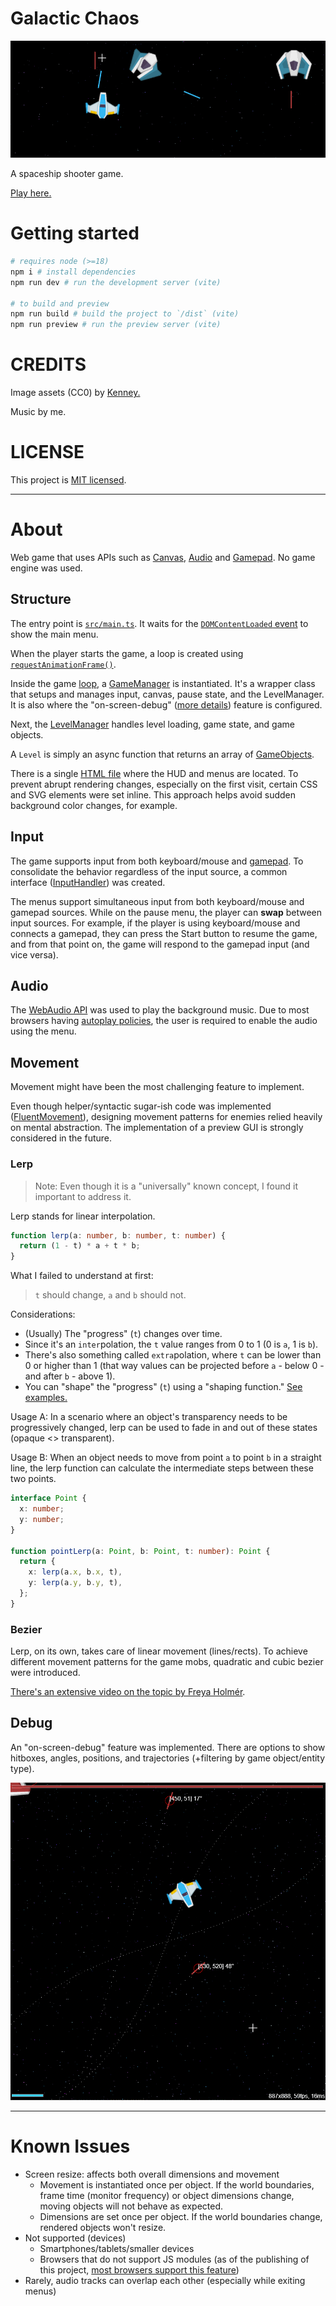 # Galactic Chaos

!["banner"](./banner.gif "banner")

A spaceship shooter game. 

[Play here.](https://galactic-chaos.netlify.app)

# Getting started

```bash
# requires node (>=18)
npm i # install dependencies
npm run dev # run the development server (vite)

# to build and preview
npm run build # build the project to `/dist` (vite)
npm run preview # run the preview server (vite)
```

# CREDITS

Image assets (CC0) by [Kenney.](https://www.kenney.nl/)

Music by me.

# LICENSE

This project is [MIT licensed](../LICENSE).

---

# About

Web game that uses APIs such as [Canvas](https://developer.mozilla.org/en-US/docs/Web/API/CanvasRenderingContext2D), [Audio](https://developer.mozilla.org/en-US/docs/Web/API/Web_Audio_API) and [Gamepad](https://developer.mozilla.org/en-US/docs/Web/API/Gamepad_API). No game engine was used.

## Structure

The entry point is [`src/main.ts`](../src/main.ts). It waits for the [`DOMContentLoaded` event](https://developer.mozilla.org/en-US/docs/Web/API/Window/DOMContentLoaded_event) to show the main menu.

When the player starts the game, a loop is created using [`requestAnimationFrame()`](https://developer.mozilla.org/en-US/docs/Web/API/window/requestAnimationFrame).

Inside the game [loop](../src/main/loop.ts), a [GameManager](../src/main/GameManager.ts) is instantiated. It's a wrapper class that setups and manages input, canvas, pause state, and the LevelManager. It is also where the "on-screen-debug" ([more details](#debug)) feature is configured.

Next, the [LevelManager](../src/level/LevelManager.ts) handles level loading, game state, and game objects.

A `Level` is simply an async function that returns an array of [GameObjects](../src/objects/shared/GameObject.ts).

There is a single [HTML file](../index.html) where the HUD and menus are located. To prevent abrupt rendering changes, especially on the first visit, certain CSS and SVG elements were set inline. This approach helps avoid sudden background color changes, for example.

## Input

The game supports input from both keyboard/mouse and [gamepad](https://developer.mozilla.org/en-US/docs/Web/API/Gamepad_API/Using_the_Gamepad_API). To consolidate the behavior regardless of the input source, a common interface ([InputHandler](../src/common/controls/Input.ts)) was created.

The menus support simultaneous input from both keyboard/mouse and gamepad sources. While on the pause menu, the player can **swap** between input sources. For example, if the player is using keyboard/mouse and connects a gamepad, they can press the Start button to resume the game, and from that point on, the game will respond to the gamepad input (and vice versa).

## Audio

The [WebAudio API](https://developer.mozilla.org/en-US/docs/Web/API/Web_Audio_API) was used to play the background music. Due to most browsers having [autoplay policies](https://developer.chrome.com/blog/autoplay/#webaudio), the user is required to enable the audio using the menu.

## Movement

Movement might have been the most challenging feature to implement.

Even though helper/syntactic sugar-ish code was implemented ([FluentMovement](../src/objects/shared/movement/FluentMovement.ts)), designing movement patterns for enemies relied heavily on mental abstraction. The implementation of a preview GUI is strongly considered in the future.

### Lerp

> Note: Even though it is a "universally" known concept, I found it important to address it.

Lerp stands for linear interpolation.

```ts
function lerp(a: number, b: number, t: number) {
  return (1 - t) * a + t * b;
}
```

What I failed to understand at first:

> `t` should change, `a` and `b` should not.

Considerations:

- (Usually) The "progress" (`t`) changes over time.
- Since it's an `inter`polation, the `t` value ranges from 0 to 1 (0 is `a`, 1 is `b`).
- There's also something called `extra`polation, where `t` can be lower than 0 or higher than 1 (that way values can be projected before `a` - below 0 - and after `b` - above 1).
- You can "shape" the "progress" (`t`) using a "shaping function." [See examples.](https://easings.net/)

Usage A: In a scenario where an object's transparency needs to be progressively changed, lerp can be used to fade in and out of these states (opaque <> transparent).

Usage B: When an object needs to move from point `a` to point `b` in a straight line, the lerp function can calculate the intermediate steps between these two points.

```ts
interface Point {
  x: number;
  y: number;
}

function pointLerp(a: Point, b: Point, t: number): Point {
  return {
    x: lerp(a.x, b.x, t),
    y: lerp(a.y, b.y, t),
  };
}
```

### Bezier

Lerp, on its own, takes care of linear movement (lines/rects). To achieve different movement patterns for the game mobs, quadratic and cubic bezier were introduced.

[There's an extensive video on the topic by Freya Holmér](https://youtu.be/aVwxzDHniEw).

## Debug

An "on-screen-debug" feature was implemented. There are options to show hitboxes, angles, positions, and trajectories (+filtering by game object/entity type).

!["on-screen-debug"](./debug-mode.gif "on-screen-debug")

---

# Known Issues

- Screen resize: affects both overall dimensions and movement
  - Movement is instantiated once per object. If the world boundaries, frame time (monitor frequency) or object dimensions change, moving objects will not behave as expected.
  - Dimensions are set once per object. If the world boundaries change, rendered objects won't resize.
- Not supported (devices)
  - Smartphones/tablets/smaller devices
  - Browsers that do not support JS modules (as of the publishing of this project, [most browsers support this feature](https://caniuse.com/es6-module))
- Rarely, audio tracks can overlap each other (especially while exiting menus)